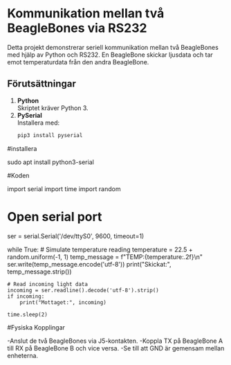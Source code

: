 # Kommunikation mellan två BeagleBones via RS232

Detta projekt demonstrerar seriell kommunikation mellan två BeagleBones med hjälp av Python och RS232. 
En BeagleBone skickar ljusdata och tar emot temperaturdata från den andra BeagleBone.

## Förutsättningar

1. **Python**  
   Skriptet kräver Python 3.
2. **PySerial**  
   Installera med:
   ```bash
   pip3 install pyserial

#installera

sudo apt install python3-serial

#Koden

import serial
import time
import random

# Open serial port
ser = serial.Serial('/dev/ttyS0', 9600, timeout=1)

while True:
    # Simulate temperature reading
    temperature = 22.5 + random.uniform(-1, 1)
    temp_message = f"TEMP:{temperature:.2f}\n"
    ser.write(temp_message.encode('utf-8'))
    print("Skickat:", temp_message.strip())

    # Read incoming light data
    incoming = ser.readline().decode('utf-8').strip()
    if incoming:
        print("Mottaget:", incoming)

    time.sleep(2)


#Fysiska Kopplingar

-Anslut de två BeagleBones via J5-kontakten.
-Koppla TX på BeagleBone A till RX på BeagleBone B och vice versa.
-Se till att GND är gemensam mellan enheterna.
